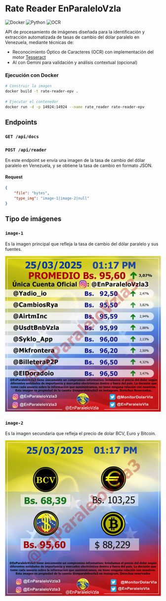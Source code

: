 # Rate Reader EnParaleloVzla

![Docker](https://img.shields.io/badge/Docker-2CA5E0?style=for-the-badge&logo=docker&logoColor=white)
![Python](https://img.shields.io/badge/Python-3776AB?style=for-the-badge&logo=python&logoColor=white)
![OCR](https://img.shields.io/badge/OCR-4285F4?style=for-the-badge&logo=tesseract&logoColor=white)

API de procesamiento de imágenes diseñada para la identificación y extracción automatizada de tasas de cambio del dólar paralelo en Venezuela, mediante técnicas de:

- Reconocimiento Óptico de Caracteres (OCR) con implementación del motor [Tesseract](https://github.com/tesseract-ocr/tesseract)
- AI con Gemini para validación y análisis contextual (opcional)

### Ejecución con Docker
```bash
# Construir la imagen
docker build -t rate-reader-epv .

# Ejecutar el contenedor
docker run -d -p 14924:14924 --name rate_reader rate-reader-epv
```

## Endpoints

### `GET /api/docs`

### `POST /api/reader`

En este endpoint se envía una imagen de la tasa de cambio del dólar paralelo en Venezuela, y se obtiene la tasa de cambio en formato JSON.

#### Request

```json
{
    "file": "bytes",
    "type_img": "image-1|image-2|null"
}
```

## Tipo de imágenes

### `image-1`

Es la imagen principal que refleja la tasa de cambio del dólar paralelo y sus fuentes.

![](images/image-1.png)

### `image-2`

Es la imagen secundaria que refleja el precio de dolar BCV, Euro y Bitcoin.

![](images/image-2.png)